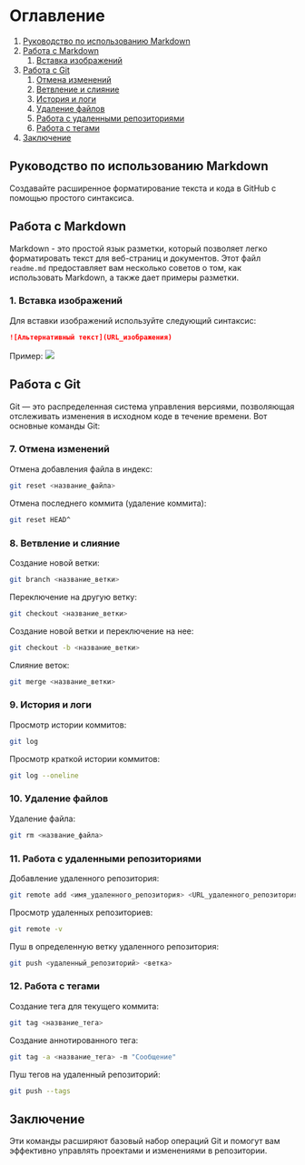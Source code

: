 # Оглавление

1. [Руководство по использованию Markdown](#руководство-по-использованию-markdown)
2. [Работа с Markdown](#работа-с-markdown)
   1. [Вставка изображений](#1-вставка-изображений)
3. [Работа с Git](#работа-с-git)
   1. [Отмена изменений](#1-отмена-изменений)
   2. [Ветвление и слияние](#2-ветвление-и-слияние)
   3. [История и логи](#3-история-и-логи)
   4. [Удаление файлов](#4-удаление-файлов)
   5. [Работа с удаленными репозиториями](#5-работа-с-удаленными-репозиториями)
   6. [Работа с тегами](#6-работа-с-тегами)
4. [Заключение](#заключение)

## Руководство по использованию Markdown

Создавайте расширенное форматирование текста и кода в GitHub с помощью простого синтаксиса.

## Работа с Markdown

Markdown - это простой язык разметки, который позволяет легко форматировать текст для веб-страниц и документов. Этот файл `readme.md` предоставляет вам несколько советов о том, как использовать Markdown, а также дает примеры разметки.

### 1. Вставка изображений

Для вставки изображений используйте следующий синтаксис:
```markdown
![Альтернативный текст](URL_изображения)
```

Пример:
![](https://1.bp.blogspot.com/-jaQQ7nb7UFs/YE1ZnKjAInI/AAAAAAAAARs/AuiokX7SRj06y7fypNuKnaViKZSoinGkwCLcBGAsYHQ/s1000/Markdown_cover.png)

## Работа с Git

Git — это распределенная система управления версиями, позволяющая отслеживать изменения в исходном коде в течение времени. Вот основные команды Git:

### 7. Отмена изменений

Отмена добавления файла в индекс:
```bash
git reset <название_файла>
```

Отмена последнего коммита (удаление коммита):
```bash
git reset HEAD^
```

### 8. Ветвление и слияние

Создание новой ветки:
```bash
git branch <название_ветки>
```

Переключение на другую ветку:
```bash
git checkout <название_ветки>
```

Создание новой ветки и переключение на нее:
```bash
git checkout -b <название_ветки>
```

Слияние веток:
```bash
git merge <название_ветки>
```

### 9. История и логи

Просмотр истории коммитов:
```bash
git log
```

Просмотр краткой истории коммитов:
```bash
git log --oneline
```

### 10. Удаление файлов

Удаление файла:
```bash
git rm <название_файла>
```

### 11. Работа с удаленными репозиториями

Добавление удаленного репозитория:
```bash
git remote add <имя_удаленного_репозитория> <URL_удаленного_репозитория>
```

Просмотр удаленных репозиториев:
```bash
git remote -v
```

Пуш в определенную ветку удаленного репозитория:
```bash
git push <удаленный_репозиторий> <ветка>
```

### 12. Работа с тегами

Создание тега для текущего коммита:
```bash
git tag <название_тега>
```

Создание аннотированного тега:
```bash
git tag -a <название_тега> -m "Сообщение"
```

Пуш тегов на удаленный репозиторий:
```bash
git push --tags
```

## Заключение

Эти команды расширяют базовый набор операций Git и помогут вам эффективно управлять проектами и изменениями в репозитории.